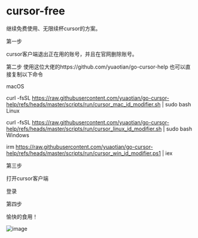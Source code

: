# cursor-free 

继续免费使用、无限续杯cursor的方案。

第一步

cursor客户端退出正在用的账号，并且在官网删除账号。


第二步
使用这位大佬的https://github.com/yuaotian/go-cursor-help
也可以直接复制以下命令

macOS

curl -fsSL https://raw.githubusercontent.com/yuaotian/go-cursor-help/refs/heads/master/scripts/run/cursor_mac_id_modifier.sh | sudo bash 
Linux

curl -fsSL https://raw.githubusercontent.com/yuaotian/go-cursor-help/refs/heads/master/scripts/run/cursor_linux_id_modifier.sh | sudo bash 
Windows

irm https://raw.githubusercontent.com/yuaotian/go-cursor-help/refs/heads/master/scripts/run/cursor_win_id_modifier.ps1 | iex

第三步

打开cursor客户端

登录

第四步

愉快的食用！

![image](https://github.com/user-attachments/assets/83ef8933-300d-43ab-844b-4a3fde97f47d)

